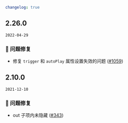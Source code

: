 ```yaml
changelog: true
```

## 2.26.0

`2022-04-29`

### 🐛 问题修复

- 修复 `trigger` 和 `autoPlay` 属性设置失效的问题 ([#1059](https://github.com/arco-design/arco-design-vue/pull/1059))


## 2.10.0

`2021-12-10`

### 🐛 问题修复

- out 子项内未隐藏 ([#343](https://github.com/arco-design/arco-design-vue/pull/343))

